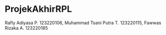 # ProjekAkhirRPL
Rafly Adiyasa P. 123220106, 
Muhammad Tsani Putra T. 123220115, 
Fawwas Rizaka A. 123220185
